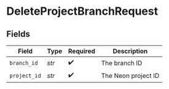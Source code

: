 # DeleteProjectBranchRequest


## Fields

| Field               | Type                | Required            | Description         |
| ------------------- | ------------------- | ------------------- | ------------------- |
| `branch_id`         | *str*               | :heavy_check_mark:  | The branch ID       |
| `project_id`        | *str*               | :heavy_check_mark:  | The Neon project ID |